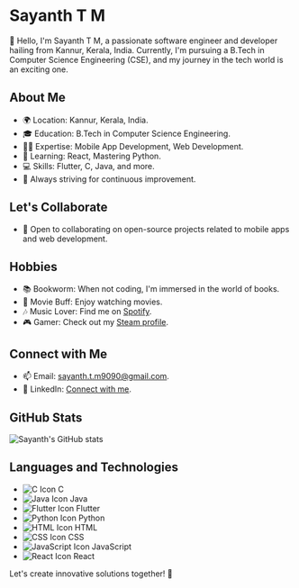 # Sayanth T M 

👋 Hello, I'm Sayanth T M, a passionate software engineer and developer hailing from Kannur, Kerala, India. Currently, I'm pursuing a B.Tech in Computer Science Engineering (CSE), and my journey in the tech world is an exciting one.

## About Me

- 🌍 Location: Kannur, Kerala, India.
- 🎓 Education: B.Tech in Computer Science Engineering.
- 👨‍💻 Expertise: Mobile App Development, Web Development.
- 🌱 Learning: React, Mastering Python.
- 💻 Skills: Flutter, C, Java, and more.
- 🚀 Always striving for continuous improvement.

## Let's Collaborate

- 💞️ Open to collaborating on open-source projects related to mobile apps and web development.

## Hobbies

- 📚 Bookworm: When not coding, I'm immersed in the world of books.
- 🎥 Movie Buff: Enjoy watching movies.
- 🎶 Music Lover: Find me on [Spotify](https://open.spotify.com/user/200iwi2ev4ilm139cwlqja6ns).
- 🎮 Gamer: Check out my [Steam profile](https://steamcommunity.com/profiles/76561199091464283/).

## Connect with Me

- 📫 Email: [sayanth.t.m9090@gmail.com](mailto:sayanth.t.m9090@gmail.com).
- 🔗 LinkedIn: [Connect with me](https://www.linkedin.com/in/sayanth-t-m-889759218/).

## GitHub Stats

![Sayanth's GitHub stats](https://github-readme-stats.vercel.app/api?username=sayanth-t-m&show_icons=true&theme=algolia)

## Languages and Technologies

- ![C Icon](https://img.icons8.com/color/48/000000/c-programming.png) C
- ![Java Icon](https://img.icons8.com/color/48/000000/java-coffee-cup-logo.png) Java
- ![Flutter Icon](https://img.icons8.com/color/48/000000/flutter.png) Flutter
- ![Python Icon](https://img.icons8.com/color/48/000000/python.png) Python
- ![HTML Icon](https://img.icons8.com/color/48/000000/html-5.png) HTML
- ![CSS Icon](https://img.icons8.com/color/48/000000/css3.png) CSS
- ![JavaScript Icon](https://img.icons8.com/color/48/000000/javascript.png) JavaScript
- ![React Icon](https://img.icons8.com/color/48/000000/react-native.png) React

Let's create innovative solutions together! 🚀
